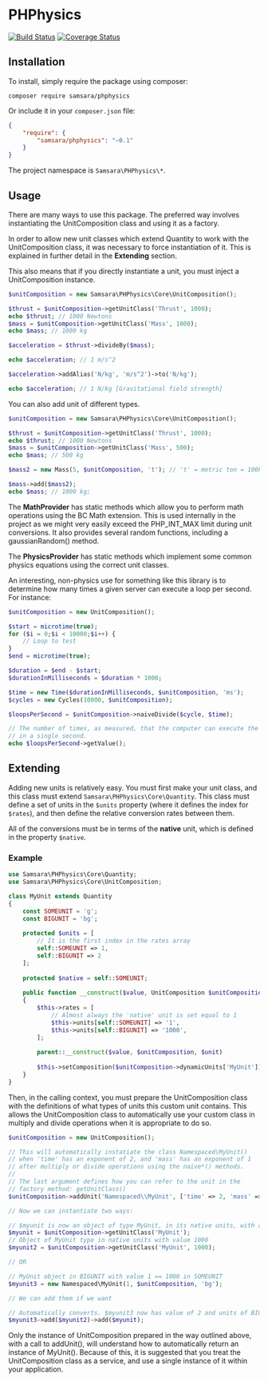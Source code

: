 # PHPhysics

[![Build Status](https://travis-ci.org/JordanRL/PHPhysics.svg?branch=master)](https://travis-ci.org/JordanRL/PHPhysics) [![Coverage Status](https://coveralls.io/repos/JordanRL/PHPhysics/badge.svg?branch=master&service=github)](https://coveralls.io/github/JordanRL/PHPhysics?branch=master)

## Installation

To install, simply require the package using composer:

    composer require samsara/phphysics
    
Or include it in your `composer.json` file:

```json
{
    "require": {
        "samsara/phphysics": "~0.1"
    }
}
```

The project namespace is `Samsara\PHPhysics\*`.

## Usage

There are many ways to use this package. The preferred way involves instantiating the UnitComposition class and using it as a factory.

In order to allow new unit classes which extend Quantity to work with the UnitComposition class, it was necessary to force instantiation of it. This is explained in further detail in the **Extending** section.

This also means that if you directly instantiate a unit, you must inject a UnitComposition instance.

```php
$unitComposition = new Samsara\PHPhysics\Core\UnitComposition();

$thrust = $unitComposition->getUnitClass('Thrust', 1000); 
echo $thrust; // 1000 Newtons
$mass = $unitComposition->getUnitClass('Mass', 1000); 
echo $mass; // 1000 kg

$acceleration = $thrust->divideBy($mass);

echo $acceleration; // 1 m/s^2

$acceleration->addAlias('N/kg', 'm/s^2')->to('N/kg'); 

echo $acceleration; // 1 N/kg [Gravitational field strength]
```

You can also add unit of different types.

```php
$unitComposition = new Samsara\PHPhysics\Core\UnitComposition();

$thrust = $unitComposition->getUnitClass('Thrust', 1000); 
echo $thrust; // 1000 Newtons
$mass = $unitComposition->getUnitClass('Mass', 500); 
echo $mass; // 500 kg

$mass2 = new Mass(5, $unitComposition, 't'); // 't' = metric ton = 100kg

$mass->add($mass2);
echo $mass; // 1000 kg;
```

The **MathProvider** has static methods which allow you to perform math operations using the BC Math extension. This is used internally in the project as we might very easily exceed the PHP_INT_MAX limit during unit conversions. It also provides several random functions, including a gaussianRandom() method.

The **PhysicsProvider** has static methods which implement some common physics equations using the correct unit classes.

An interesting, non-physics use for something like this library is to determine how many times a given server can execute a loop per second. For instance:

```php
$unitComposition = new UnitComposition();

$start = microtime(true);
for ($i = 0;$i < 10000;$i++) {
    // Loop to test
}
$end = microtime(true);

$duration = $end - $start;
$durationInMilliseconds = $duration * 1000;

$time = new Time($durationInMilliseconds, $unitComposition, 'ms');
$cycles = new Cycles(10000, $unitComposition);

$loopsPerSecond = $unitComposition->naiveDivide($cycle, $time);

// The number of times, as measured, that the computer can execute the loop
// in a single second.
echo $loopsPerSecond->getValue();
```

## Extending

Adding new units is relatively easy. You must first make your unit class, and this class must extend `Samsara\PHPhysics\Core\Quantity`. This class must define a set of units in the `$units` property (where it defines the index for `$rates`), and then define the relative conversion rates between them.

All of the conversions must be in terms of the **native** unit, which is defined in the property `$native`.

### Example

```php
use Samsara\PHPhysics\Core\Quantity;
use Samsara\PHPhysics\Core\UnitComposition;

class MyUnit extends Quantity
{
    const SOMEUNIT = 'g';
    const BIGUNIT = 'bg';
    
    protected $units = [
        // It is the first index in the rates array
        self::SOMEUNIT => 1, 
        self::BIGUNIT => 2
    ];
    
    protected $native = self::SOMEUNIT;
    
    public function __construct($value, UnitComposition $unitComposition, $unit = null)
    {
        $this->rates = [
            // Almost always the 'native' unit is set equal to 1
            $this->units[self::SOMEUNIT] => '1', 
            $this->units[self::BIGUNIT] => '1000',
        ];
        
        parent::__construct($value, $unitComposition, $unit)
        
        $this->setComposition($unitComposition->dynamicUnits['MyUnit']);
    }
}
```

Then, in the calling context, you must prepare the UnitComposition class with the definitions of what types of units this custom unit contains. This allows the UnitComposition class to automatically use your custom class in multiply and divide operations when it is appropriate to do so.

```php
$unitComposition = new UnitComposition();

// This will automatically instatiate the class Namespaced\MyUnit()
// when 'time' has an exponent of 2, and 'mass' has an exponent of 1
// after multiply or divide operations using the naive*() methods.
//
// The last argument defines how you can refer to the unit in the 
// factory method: getUnitClass()
$unitComposition->addUnit('Namespaced\\MyUnit', ['time' => 2, 'mass' => 1], 'MyUnit');

// Now we can instantiate two ways:

// $myunit is now an object of type MyUnit, in its native units, with a value of zero
$myunit = $unitComposition->getUnitClass('MyUnit'); 
// Object of MyUnit type in native units with value 1000
$myunit2 = $unitComposition->getUnitClass('MyUnit', 1000); 

// OR

// MyUnit object in BIGUNIT with value 1 == 1000 in SOMEUNIT
$myunit3 = new Namespaced\MyUnit(1, $unitComposition, 'bg'); 

// We can add them if we want

// Automatically converts. $myunit3 now has value of 2 and units of BIGUNIT.
$myunit3->add($myunit2)->add($myunit); 
```

Only the instance of UnitComposition prepared in the way outlined above, with a call to addUnit(), will understand how to automatically return an instance of MyUnit(). Because of this, it is suggested that you treat the UnitComposition class as a service, and use a single instance of it within your application.